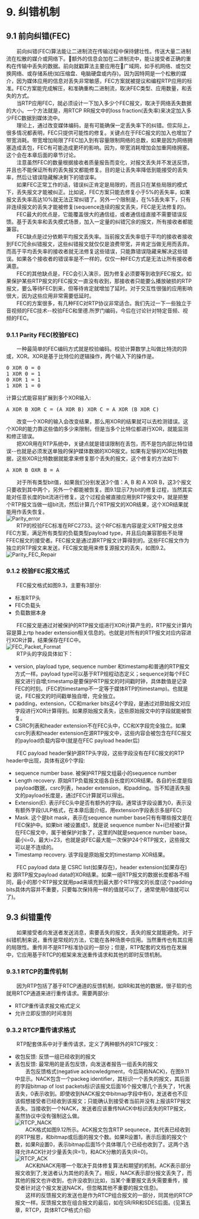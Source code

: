 # 9. 纠错机制
## 9.1 前向纠错(FEC)
&emsp;&emsp;前向纠错(FEC)算法能让二进制流在传输过程中保持健壮性。传送大量二进制流在松散的媒介或网络下。额外的信息会加在二进制流中，能让接受者正确的重构在传输中丢失的数据。前向就戳算法主要应用在广域网，如手机网络、或包交换网络、或存储系统(如压缩盘、电脑硬盘或内存)。因为因特网是一个松散的媒介，因为媒体应用的信息对丢失非常敏感，FEC方案就被提议和编程RTP应用的标准。FEC方案能完成解压，和准确重构二进制流，取决FEC类型、应用数量，和丢失的方式。<br/>
&emsp;&emsp;当RTP应用FEC，就必须设计一下加入多少个FEC报文，取决于网络丢失数据的大小。一个方法就是，用RTCP RR报文中的loss fraction(丢失率)来决定加入多少FEC数据到媒体流中。<br/>
&emsp;&emsp;理论上，通过改变媒体编码，是有可能确保一定丢失率下的纠错。但实际上，很多情况都表明，FEC只提供可能性的修复。关键点在于FEC报文的加入也增加了带宽消耗。带宽增加局限了FEC加入到有容量限制网络的总数，如果是因为网络拥塞造成丢包，FEC有可能造成更坏的影响。因为，带宽消耗增加会加重网络拥塞。这个会在本章后面的章节讨论。<br/>
&emsp;&emsp;注意虽然FEC的数量根据接收者质量报告而变化，对报文丢失并不发送反馈，并且也不能保证所有的丢失报文都能修复。目的是让丢失率降低到能接受的丢失率，然后让错误隐藏解决剩下的错误率。<br/>
&emsp;&emsp;如果FEC正常工作的话，错误纠正肯定是局限的，而且只在某些局限的模式下，丢失报文才能被纠正。比如说，FEC方案只能去修复小于5%的丢失率，如果报文丢失率高达10%就无法正常纠错了。另外一个限制是，在%5丢失率下，只有非连续报文的丢失才能被修复(sequence连续的报文丢失，FEC是无法修复的)。<br/>
&emsp;&emsp;FEC最大的优点是，它能覆盖很大的通信组，或者通信组直接不需要错误反馈。基于丢失率和丢失模式场景，加入一定量的纠错冗余的报文，所有接收者都能兼容。<br/>
&emsp;&emsp;FEC缺点是过分依赖平均报文丢失率。当前报文丢失率低于平均的接收者接收到FEC冗余纠错报文，这些纠错报文就仅仅是浪费带宽，并肯定当做无用而丢弃。而高于平均丢失率的接收者就无法修复这些错误，只能靠错误隐藏来解决这些错误。如果各个接收者的错误率是不一样的，仅仅一种FEC方式是无法让所有接收者满意。<br/>
&emsp;&emsp;FEC的其他缺点是，FEC会引入演示，因为修复必须要等到收到FEC报文。如果保护某些RTP报文的FEC报文一直没有收到，那接收者只能要么播放破损的RTP报文，要么等待FEC到来，但等待肯定就增加了延时。对于交互性很强的应用影响很大，因为这些应用非常需要低延时。<br/>
&emsp;&emsp;FEC的方案很多，有几种FEC对RTP协议非常适合。我们先过一下一些独立于音视频的FEC技术--校验FEC和里德.所罗门编码，今后在讨论针对特定音频、视频的FEC。<br/>

### 9.1.1 Parity FEC(校验FEC)
&emsp;&emsp;一种最简单的FEC编码方式就是校验编码。校验计算数学上叫做比特流的异或，XOR。XOR是基于比特位的逻辑操作，两个输入下的操作是。<br/>
<pre>
0 XOR 0 = 0
1 XOR 0 = 1
0 XOR 1 = 1
1 XOR 1 = 0
</pre>
计算公式能容易扩展到多个XOR输入:<br/>
<pre>
A XOR B XOR C = (A XOR B) XOR C = A XOR (B XOR C)
</pre>
&emsp;&emsp;改变一个XOR的输入会改变结果，那么用XOR的结果就可以去检测错误。这个XOR的能力靠这些值的多少来限制，但是当多个比特位都进行XOR，就能监测和修正错误。<br/>
&emsp;&emsp;把XOR用在RTP系统中，关键点就是错误限制在丢包，而不是包内部比特位错误--也就是必须发送单独的保护媒体数据的XOR报文。如果有足够的XOR比特数据，这些XOR比特数据就能拿来修复那个丢失的报文，这个修复的方法如下:<br/>
<pre>
A XOR B OXR B = A 
</pre>
&emsp;&emsp;对于所有类型bit值，如果我们分别发送3个值：A, B 和 A X0R B，这3个报文只要收到其中两个，另外一个都能被恢复。图9.1显示7为bit的修复过程，当然其实能对任意长度的bit流进行修复。这个过程会被直接应用到RTP报文中，就是把整个RTP报文当做一组bit流，然后计算几个RTP报文的XOR结果，这个XOR结果就能用作丢失恢复。<br/>
![Parity_error](https://github.com/runner365/read_book/blob/master/RTP_RTCP/pic/Parity_revover.png)<br/>
&emsp;&emsp;RTP的校验FEC标准在RFC2733。这个RFC标准内容是定义RTP报文总体FEC方案，满足所有类型的负载类型payload type，并且后向兼容那些不处理FFEC报文的接受者。FEC报文是通过源RTP报文计算得到的。这些FEC报文作为独立的RTP报文来发送，FEC报文能用来修复源报文的丢失，如图9.2。<br/>
![Parity_FEC_Repair](https://github.com/runner365/read_book/blob/master/RTP_RTCP/pic/Parity_FEC_Repair.png)<br/>
### 9.1.2 校验FEC报文格式
&emsp;&emsp;FEC报文格式如图9.3，主要有3部分:<br/>
* 标准RTP头
* FEC负载头
* 负载数据本身

&emsp;&emsp;FEC报文是通过对被保护的RTP报文组进行XOR计算产生的，RTP报文计算内容是算上rtp header extension相关信息的。也就是对所有的RTP报文对应内容进行XOR计算，结果保存在FEC中。<br/>
![FEC_Packet_Format](https://github.com/runner365/read_book/blob/master/RTP_RTCP/pic/FEC_Packet_Format.png)<br/>
&emsp;&emsp;RTP头的字段具体如下：<br>
* version, playload type, sequence number 和timestamp和普通的RTP报文方式一样。payload type可以基于RTP规程动态定义；sequence对每个FEC报文进行自增;timestamp是要保护RTP报文的时间戳时钟，具体数值是记录FEC的时刻。(FEC的timestamp不一定等于媒体RTP的timestamp)。也就是说，FEC报文的时间戳单独自增，完全独立。
* padding，extension，CC和marker bits这4个字段，是通过对原始报文对应字段进行XOR计算得到。如果原始报文丢失，这些原始报文中的字段就能被恢复。
* CSRC列表和header extension不在FEC头中，CC和X字段完全独立。如果csrc列表和header extension在源RTP报文中，这些内容会被包含在FEC报文的payload负载内容中(就是在FEC payload header后)<br/>

&emsp;&emsp;FEC payload header保护源RTP头字段，这些字段没有在FEC报文的RTP header中出现，具体有这6个字段:<br/>
* sequence number base. 被保护RTP报文组最小的sequence number
* Length recovery. 原始RTP负载报文组各自长度的XOR结果。各自的长度是指payload数据，csrc列表，header extension，和padding。当不知道丢失报文的payload长度是，通过FEC计算就可以得出。
* Extension(E). 表示FEC头中是否有额外的字段。通常该字段设置为0，表示没有额外字段(ULP格式，在本章后面介绍，用extension字段表示多层FEC)
* Mask. 这个是bit mask，表示在sequence number base只有有哪些报文是在FEC保护中。如果bit i被设置成1，就是说 sequence number N+i已经被计算在FEC报文中，属于被保护对象了，这里的N就是sequence number base。最小i=0，最大i=23，也就是说FEC最大能一次保护24个RTP报文，这些报文可以是不连续的。
* Timestamp recovery. 该字段是原始报文的timestamp XOR结果。<br/>

&emsp;&emsp;FEC payload data 是 CSRC list(如果存在)，header extension(如果存在) 和 源RTP报文payload data的XOR结果。如果一组RTP报文的数据长度都各不相同，最小的那个RTP报文就用pad来填充到最大那个RTP报文的长度(这个padding bits具体内容并不重要，只要每次保持用一样的值就可以了，通常使用0值就可以了)。

## 9.3 纠错重传
&emsp;&emsp;如果接受者向发送者发送消息，索要丢失的报文，丢失的报文就能避免。对于纠错机制来说，重传是常规的方法，它能在各种场景中应用。当然重传也有其应用的局限性。重传并不是RTP标准协议的一部分；但是，RTP配套的文档也在发展中，它应用基于RTCP的框架来发送重传请求和其他的即时反馈机制。<br/>
### 9.3.1 RTCP的重传机制
&emsp;&emsp;因为RTP包括了基于RTCP通道的反馈机制，如RR和其他的数据，很子软的也就用RTCP通道来进行重传请求。需要两部分: <br/>
+ RTCP重传请求报文格式定义
+ 允许立即反馈的时间准则
### 9.3.2 RTCP重传请求格式
&emsp;&emsp;RTP配套体系中对于重传请求，定义了两种额外的RTCP报文：<br/>
+ 收包反馈: 反馈一组已经收到的报文
+ 丢包反馈: 最常用的是丢包反馈，向发送者报告一组丢失的报文<br/>
&emsp;&emsp;丢包反馈格式(negative acknowledgment，今后简称NACK)，在图9.11中显示。NACK包含一个packeg identifier，其标识一个丢失的报文，其后面的字段bitmap of lost packets标识该报文后面16个报文哪几个丢失了，1代表丢失，0表示收到。即使收到NACK报文中bitmap字段中有0，发送者也不应该假想接受者已经收到该报文；只能确认到接受者当前并没有上报该RTP报文丢失。当接收到一个NACK，发送者应该重传NACK中标识丢失的RTP报文，虽然协议中没有强制这么做。<br/>
![RTCP_NACK](https://github.com/runner365/read_book/blob/master/RTP_RTCP/pic/RTCP_NACK.png)<br/>
&emsp;&emsp;ACK格式如图9.12所示。ACK报文包含RTP sequnece，其代表已经收到的RTP报恩，和bitmap或后面的报文个数。如果R设置1，表示后面的报文个数，如果R设置0，表示bitmap后面15个具体哪几个已经也收到了。这两个选择允许ACK针对少量丢失(R=1)，和ACK分散的丢失(R=0)。<br/>
![RTCP_ACK](https://github.com/runner365/read_book/blob/master/RTP_RTCP/pic/RTCP_ACK.png)<br/>
&emsp;&emsp;ACK和NACK用哪一个取决于具体修复算法和期望的机制。ACK表示部分报文收到了;发送者认为其他的丢失了。相反，NACK表示部分报文丢失了，而其他的报文也许收到，也许没收到(比如，当某个重要报文丢失需要重传，接受者针对这个报文发送NACK，但忽略其他不重要的报文信息)。<br/>
&emsp;&emsp;这样的反馈报文的发送也是作为RTCP组合报文的一部分，同其他的RTCP报文一样。反馈报文放在组合报文的最后，如在SR/RR和SDES后面。(见第五章，RTCP，具体RTCP格式介绍)<br/>